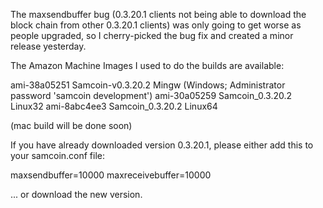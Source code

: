 The maxsendbuffer bug (0.3.20.1 clients not being able to download the block chain from other 0.3.20.1 clients) was only going to get
worse as people upgraded, so I cherry-picked the bug fix and created a minor release yesterday.

The Amazon Machine Images I used to do the builds are available:

  ami-38a05251   Samcoin-v0.3.20.2 Mingw    (Windows; Administrator password 'samcoin development')
  ami-30a05259   Samcoin_0.3.20.2 Linux32
  ami-8abc4ee3   Samcoin_0.3.20.2 Linux64

(mac build will be done soon)

If you have already downloaded version 0.3.20.1, please either add this to your samcoin.conf file:

  maxsendbuffer=10000
  maxreceivebuffer=10000

... or download the new version.
